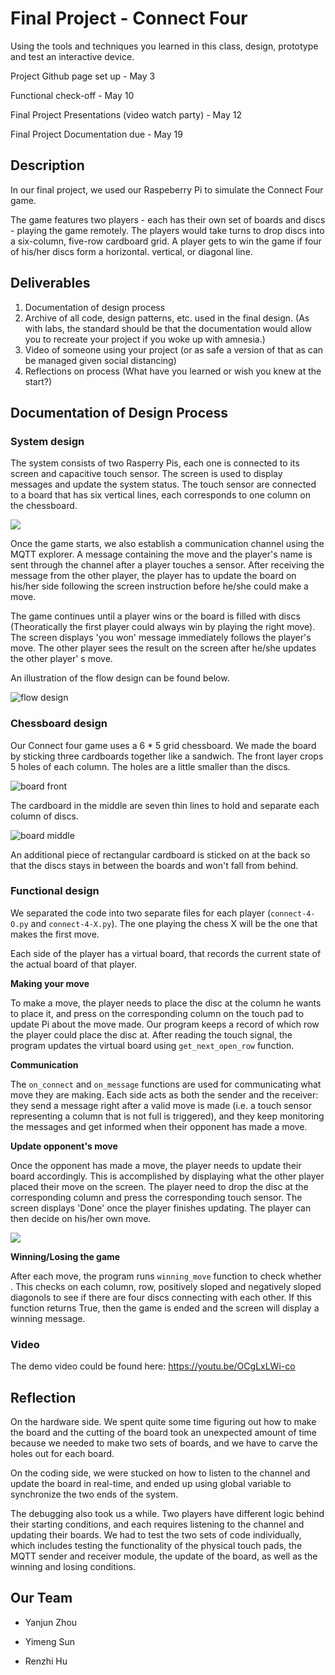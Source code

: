 # Final Project - Connect Four

Using the tools and techniques you learned in this class, design, prototype and test an interactive device.

Project Github page set up - May 3

Functional check-off - May 10
 
Final Project Presentations (video watch party) - May 12

Final Project Documentation due - May 19
 
## Description
In our final project, we used our Raspeberry Pi to simulate the Connect Four game.

The game features two players - each has their own set of boards and discs - playing the game remotely. The players would take turns to drop discs into a six-column, five-row cardboard grid. A player gets to win the game if four of his/her discs form a horizontal. vertical, or diagonal line.

## Deliverables

1. Documentation of design process
2. Archive of all code, design patterns, etc. used in the final design. (As with labs, the standard should be that the documentation would allow you to recreate your project if you woke up with amnesia.)
3. Video of someone using your project (or as safe a version of that as can be managed given social distancing)
4. Reflections on process (What have you learned or wish you knew at the start?)

## Documentation of Design Process

### System design

The system consists of two Rasperry Pis, each one is connected to its screen and capacitive touch sensor. The screen is used to display messages and update the system status. The touch sensor are connected to a board that has six vertical lines, each corresponds to one column on the chessboard. 

<img src="https://github.com/renzhihu98/Interactive-Lab-Hub/blob/Spring2021/Final%20Project/overview.jpg">

Once the game starts, we also establish a communication channel using the MQTT explorer. A message containing the move and the player's name is sent through the channel after a player touches a sensor. After receiving the message from the other player, the player has to update the board on his/her side following the screen instruction before he/she could make a move. 

The game continues until a player wins or the board is filled with discs (Theoratically the first player could always win by playing the right move).  The screen displays 'you won' message immediately follows the player's move. The other player sees the result on the screen after he/she updates the other player' s move. 

An illustration of the flow design can be found below. 

![flow design](https://github.com/ysunaw/Interactive-Lab-Hub/raw/master/Final%20Project/imgs/flow-design.png)


### Chessboard design

Our Connect four game uses a 6 * 5 grid chessboard. We made the board by sticking three cardboards together like a sandwich. The front layer crops 5 holes of each column. The holes are a little smaller than the discs. 

![board front](https://github.com/ysunaw/Interactive-Lab-Hub/raw/master/Final%20Project/imgs/board-draft-2.png)

The cardboard in the middle are seven thin lines to hold and separate each column of discs. 

![board middle](https://github.com/ysunaw/Interactive-Lab-Hub/raw/master/Final%20Project/imgs/board-draft.png)

An additional piece of rectangular cardboard is sticked on at the back so that the discs stays in between the boards and won't fall from behind. 

### Functional design

We separated the code into two separate files for each player (`connect-4-O.py` and `connect-4-X.py`). The one playing the chess X will be the one that makes the first move. 

Each side of the player has a virtual board, that records the current state of the actual board of that player. 

**Making your move**

To make a move, the player needs to place the disc at the column he wants to place it, and press on the corresponding column on the touch pad to update Pi about the move made. Our program keeps a record of which row the player could place the disc at. After reading the touch signal, the program updates the virtual board using ``get_next_open_row`` function. 

**Communication**

The `on_connect` and `on_message` functions are used for communicating what move they are making. Each side acts as both the sender and the receiver: they send a message right after a valid move is made (i.e. a touch sensor representing a column that is not full is triggered), and they keep monitoring the messages and get informed when their opponent has made a move. 

**Update opponent's move**

Once the opponent has made a move, the player needs to update their board accordingly. This is accomplished by displaying what the other player placed their move on the screen. The player need to drop the disc at the corresponding column and press the corresponding touch sensor. The screen displays 'Done' once the player finishes updating. The player can then decide on his/her own move.  

<img src="https://github.com/renzhihu98/Interactive-Lab-Hub/blob/Spring2021/Final%20Project/pi-display.jpg">

**Winning/Losing the game**

After each move, the program runs ``winning_move`` function to check whether . This checks on each column, row, positively sloped and negatively sloped diagonols to see if there are four discs connecting with each other. If this function returns True, then the game is ended and the screen will display a winning message. 

### Video

The demo video could be found here: https://youtu.be/OCgLxLWi-co

## Reflection

On the hardware side. We spent quite some time figuring out how to make the board and the cutting of the board took an unexpected amount of time because we needed to make two sets of boards, and we have to carve the holes out for each board. 

On the coding side, we were stucked on how to listen to the channel and update the board in real-time, and ended up using global variable to synchronize the two ends of the system. 

The debugging also took us a while. Two players have different logic behind their starting conditions, and each requires listening to the channel and updating their boards. We had to test the two sets of code individually, which includes testing the functionality of the physical touch pads, the MQTT sender and receiver module, the update of the board, as well as the winning and losing conditions. 

## Our Team

- Yanjun Zhou

- Yimeng Sun

- Renzhi Hu
